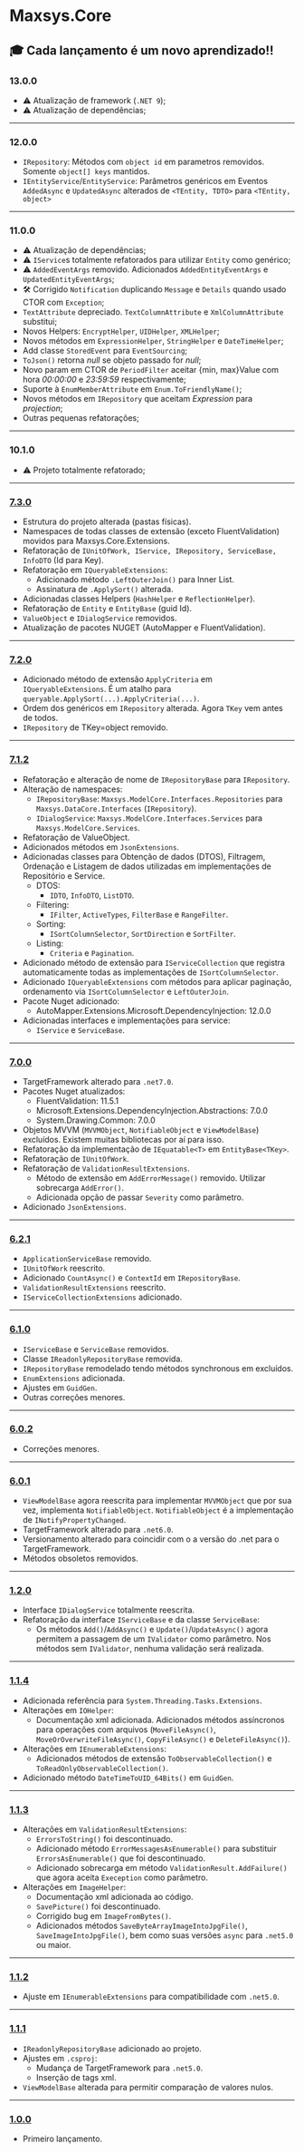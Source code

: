 # Maxsys.Core

## :mortar_board: Cada lançamento é um novo aprendizado!!

### 13.0.0
* :warning: Atualização de framework (`.NET 9`);
* :warning: Atualização de dependências;

---
### 12.0.0
* `IRepository`: Métodos com `object id` em parametros removidos. Somente `object[] keys` mantidos.
* `IEntityService`/`EntityService`: Parâmetros genéricos em Eventos `AddedAsync` e `UpdatedAsync` alterados de `<TEntity, TDTO>` para `<TEntity, object>`

---
### 11.0.0
* :warning: Atualização de dependências;
* :warning: `IService`s totalmente refatorados para utilizar `Entity` como genérico;
* :warning: `AddedEventArgs` removido. Adicionados `AddedEntityEventArgs` e `UpdatedEntityEventArgs`;
* :hammer_and_wrench: Corrigido `Notification` duplicando `Message` e `Details` quando usado CTOR com `Exception`;
* `TextAttribute` depreciado. `TextColumnAttribute` e `XmlColumnAttribute` substitui;
* Novos Helpers: `EncryptHelper`, `UIDHelper`, `XMLHelper`;
* Novos métodos em `ExpressionHelper`, `StringHelper` e `DateTimeHelper`;
* Add classe `StoredEvent` para `EventSourcing`;
* `ToJson()` retorna *null* se objeto passado for *null*;
* Novo param em CTOR de `PeriodFilter` aceitar {min, max}Value com hora *00:00:00* e *23:59:59* respectivamente;
* Suporte à `EnumMemberAttribute` em `Enum.ToFriendlyName()`;
* Novos métodos em `IRepository` que aceitam *Expression* para *projection*;
* Outras pequenas refatorações;

---
### 10.1.0
+ :warning: Projeto totalmente refatorado;

---
### [7.3.0](https://www.nuget.org/packages/Maxsys.Core/7.3.0)
- Estrutura do projeto alterada (pastas físicas).
- Namespaces de todas classes de extensão (exceto FluentValidation) movidos para Maxsys.Core.Extensions.
- Refatoração de `IUnitOfWork, IService, IRepository, ServiceBase, InfoDTO` (Id para Key).
- Refatoração em `IQueryableExtensions`: 
    - Adicionado método `.LeftOuterJoin()` para Inner List.
	- Assinatura de `.ApplySort()` alterada.
- Adicionadas classes Helpers (`HashHelper` e `ReflectionHelper`).
- Refatoração de `Entity` e `EntityBase` (guid Id).
- `ValueObject` e `IDialogService` removidos.
- Atualização de pacotes NUGET (AutoMapper e FluentValidation).

---
### [7.2.0](https://www.nuget.org/packages/Maxsys.Core/7.2.0)
- Adicionado método de extensão `ApplyCriteria` em `IQueryableExtensions`. É um atalho para `queryable.ApplySort(...).ApplyCriteria(...)`.
- Ordem dos genéricos em `IRepository` alterada. Agora `TKey` vem antes de todos.
- `IRepository` de TKey=object removido.

---
### [7.1.2](https://www.nuget.org/packages/Maxsys.Core/7.1.2)
- Refatoração e alteração de nome de `IRepositoryBase` para `IRepository`.
- Alteração de namespaces:
    - `IRepositoryBase`: `Maxsys.ModelCore.Interfaces.Repositories` para `Maxsys.DataCore.Interfaces` (`IRepository`).
    - `IDialogService`: `Maxsys.ModelCore.Interfaces.Services` para `Maxsys.ModelCore.Services`.
- Refatoração de ValueObject.
- Adicionados métodos em `JsonExtensions`.
- Adicionadas classes para Obtenção de dados (DTOS), Filtragem, Ordenação e Listagem de dados utilizadas em implementações de Repositório e Service.
    - DTOS:
        - `IDTO`, `InfoDTO`, `ListDTO`.
    - Filtering:
        - `IFilter`, `ActiveTypes`, `FilterBase` e `RangeFilter`.
    - Sorting:
        - `ISortColumnSelector`, `SortDirection` e `SortFilter`.
    - Listing:
        - `Criteria` e `Pagination`.
- Adicionado método de extensão para `IServiceCollection` que registra automaticamente todas as implementações de `ISortColumnSelector`.
- Adicionado `IQueryableExtensions` com métodos para aplicar paginação, ordenamento via `ISortColumnSelector` e `LeftOuterJoin`.
- Pacote Nuget adicionado:
    - AutoMapper.Extensions.Microsoft.DependencyInjection: 12.0.0
- Adicionadas interfaces e implementações para service:
    - `IService` e `ServiceBase`.

---
### [7.0.0](https://www.nuget.org/packages/Maxsys.Core/7.0.0)
- TargetFramework alterado para `.net7.0`.
- Pacotes Nuget atualizados:
    - FluentValidation: 11.5.1
    - Microsoft.Extensions.DependencyInjection.Abstractions: 7.0.0
    - System.Drawing.Common: 7.0.0
- Objetos MVVM (`MVVMObject`, `NotifiableObject` e `ViewModelBase`) excluídos. Existem muitas bibliotecas por aí para isso.
- Refatoração da implementação de `IEquatable<T>` em `EntityBase<TKey>`.
- Refatoração de `IUnitOfWork`.
- Refatoração de `ValidationResultExtensions`.
    - Método de extensão em `AddErrorMessage()` removido. Utilizar sobrecarga `AddError()`.
    - Adicionada opção de passar `Severity` como parâmetro.
- Adicionado `JsonExtensions`.

---
### [6.2.1](https://www.nuget.org/packages/Maxsys.Core/6.2.1)
- `ApplicationServiceBase` removido.
- `IUnitOfWork` reescrito.
- Adicionado `CountAsync()` e `ContextId` em `IRepositoryBase`.
- `ValidationResultExtensions` reescrito.
- `IServiceCollectionExtensions` adicionado.

---
### [6.1.0](https://www.nuget.org/packages/Maxsys.Core/6.1.0)
- `IServiceBase` e `ServiceBase` removidos.
- Classe `IReadonlyRepositoryBase` removida.
- `IRepositoryBase` remodelado tendo métodos synchronous em excluídos.
- `EnumExtensions` adicionada.
- Ajustes em `GuidGen`.
- Outras correções menores.

---
### [6.0.2](https://www.nuget.org/packages/Maxsys.Core/6.0.2)
- Correções menores.

---
### [6.0.1](https://www.nuget.org/packages/Maxsys.Core/6.0.1)
- `ViewModelBase` agora reescrita para implementar `MVVMObject` que por sua vez, implementa `NotifiableObject`. `NotifiableObject` é a implementação de `INotifyPropertyChanged`.
- TargetFramework alterado para `.net6.0`.
- Versionamento alterado para coincidir com o a versão do .net para o TargetFramework.
- Métodos obsoletos removidos.

---
### [1.2.0](https://www.nuget.org/packages/Maxsys.Core/1.2.0)
- Interface `IDialogService` totalmente reescrita.
- Refatoração da interface `IServiceBase` e da classe `ServiceBase`:
    - Os métodos `Add()`/`AddAsync()` e `Update()`/`UpdateAsync()` agora permitem a passagem de um `IValidator` como parâmetro. Nos métodos sem `IValidator`, nenhuma validação será realizada.

---
### [1.1.4](https://www.nuget.org/packages/Maxsys.Core/1.1.4)
- Adicionada referência para `System.Threading.Tasks.Extensions`.
- Alterações em `IOHelper`:
    - Documentação xml adicionada.
     Adicionados métodos assíncronos para operações com arquivos (`MoveFileAsync()`, `MoveOrOverwriteFileAsync()`, `CopyFileAsync()` e `DeleteFileAsync()`).
- Alterações em `IEnumerableExtensions`:
    - Adicionados métodos de extensão `ToObservableCollection()` e `ToReadOnlyObservableCollection()`.
- Adicionado método `DateTimeToUID_64Bits()` em `GuidGen`.

---
### [1.1.3](https://www.nuget.org/packages/Maxsys.Core/1.1.3)
- Alterações em `ValidationResultExtensions`:
    - `ErrorsToString()` foi descontinuado.
    - Adicionado método `ErrorMessagesAsEnumerable()` para substituir `ErrorsAsEnumerable()` que foi descontinuado.
    - Adicionado sobrecarga em método `ValidationResult.AddFailure()` que agora aceita `Exeception` como parâmetro.
- Alterações em `ImageHelper`:
    - Documentação xml adicionada ao código.
    - `SavePicture()` foi descontinuado.
    - Corrigido bug em `ImageFromBytes()`.
    - Adicionados métodos `SaveByteArrayImageIntoJpgFile()`, `SaveImageIntoJpgFile()`, bem como suas versões `async` para `.net5.0` ou maior.

---
### [1.1.2](https://www.nuget.org/packages/Maxsys.Core/1.1.2)
- Ajuste em `IEnumerableExtensions` para compatibilidade com `.net5.0`.

---
### [1.1.1](https://www.nuget.org/packages/Maxsys.Core/1.1.1)
- `IReadonlyRepositoryBase` adicionado ao projeto.
- Ajustes em `.csproj`:
     - Mudança de TargetFramework para `.net5.0`.
     - Inserção de tags xml.
- `ViewModelBase` alterada para permitir comparação de valores nulos.

---
### [1.0.0](https://www.nuget.org/packages/Maxsys.Core/1.0.0)
- Primeiro lançamento.
